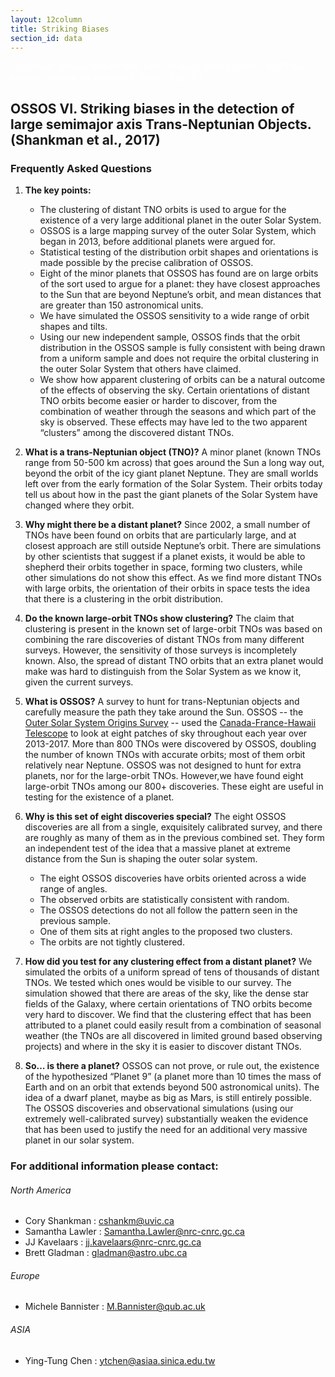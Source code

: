```yaml
---
layout: 12column
title: Striking Biases
section_id: data
---
```


<div class='full parallax' style='background-image: url(images/large_a_orbits_zoom.png); color: #fff;'
     xmlns="http://www.w3.org/1999/html">
  <div class='row'>
    <div class='twelve columns'>
      {% include section-header.html title="Striking Biases" color="#2471A3" tagline="Seeing the expected" class="big" %}
    </div>
  </div>
  <div class='four spacing'></div>
  <div class='four spacing'></div>

</div>


## OSSOS VI. Striking biases in the detection of large semimajor axis Trans-Neptunian Objects. (Shankman et al., 2017)

### Frequently Asked Questions 

 1. **The key points:**
    * The clustering of distant TNO orbits is used to argue for the existence of a very large additional planet in the outer Solar System. 
    * OSSOS is a large mapping survey of the outer Solar System, which began in 2013, before additional planets were argued for. 
    * Statistical testing of the distribution orbit shapes and orientations is made possible by the precise calibration of OSSOS. 
    * Eight of the minor planets that OSSOS has found are on large orbits of the sort used to argue for a planet: they have closest approaches to the Sun that are beyond Neptune’s orbit, and mean distances that are greater than 150 astronomical units. 
    * We have simulated the OSSOS sensitivity to a wide range of orbit shapes and tilts.
    * Using our new independent sample, OSSOS finds that the orbit distribution in the OSSOS sample is fully consistent with being drawn from a uniform sample and does not require the orbital clustering in the outer Solar System that others have claimed.
    * We show how apparent clustering of orbits can be a natural outcome of the effects of observing the sky. Certain orientations of distant TNO orbits become easier or harder to discover, from the combination of weather through the seasons and which part of the sky is observed. These effects may have led to the two apparent “clusters” among the discovered distant TNOs.


2. **What is a trans-Neptunian object (TNO)?**
A minor planet (known TNOs range from 50-500 km across) that goes around the Sun a long way out, beyond the orbit of the icy giant planet Neptune. They are small worlds left over from the early formation of the Solar System. Their orbits today tell us about how in the past the giant planets of the Solar System have changed where they orbit.

3. **Why might there be a distant planet?**
Since 2002, a small number of TNOs have been found on orbits that are particularly large, and at closest approach are still outside Neptune’s orbit. There are simulations by other scientists that suggest if a planet exists, it would be able to shepherd their orbits together in space, forming two clusters, while other simulations do not show this effect. As we find more distant TNOs with large orbits, the orientation of their orbits in space tests the idea that there is a clustering in the orbit distribution.

4. **Do the known large-orbit TNOs show clustering?**
The claim that clustering is present in the known set of large-orbit TNOs was based on combining the rare discoveries of distant TNOs from many different surveys. However, the sensitivity of those surveys is incompletely known. Also, the spread of distant TNO orbits that an extra planet would make was hard to distinguish from the Solar System as we know it, given the current surveys. 

5. **What is OSSOS?**
A survey to hunt for trans-Neptunian objects and carefully measure the path they take around the Sun. 
OSSOS -- the [Outer Solar System Origins Survey](http://www.ossos-survey.org) -- used the 
[Canada-France-Hawaii Telescope](http://www.cfht.hawaii.edu) to look at eight patches of sky throughout each year over 
2013-2017. More than 800 TNOs were discovered by OSSOS, doubling the number of known TNOs with accurate orbits; 
most of them orbit relatively near Neptune. OSSOS was not designed to hunt for extra planets, nor for the large-orbit 
TNOs.   However,we have found eight large-orbit TNOs among our 800+ discoveries. These eight are useful in testing for 
the existence of a planet.

6. **Why is this set of eight discoveries special?**
The eight OSSOS discoveries are all from a single, exquisitely calibrated survey, and there are roughly as many of them as in the previous combined set. They form an independent test of the idea that a massive planet at extreme distance from the Sun is shaping the outer solar system. 
    * The eight OSSOS discoveries have orbits oriented across a wide range of angles.
    * The observed orbits are statistically consistent with random. 
    * The OSSOS detections do not all follow the pattern seen in the previous sample. 
    * One of them sits at right angles to the proposed two clusters. 
    * The orbits are not tightly clustered.


7. **How did you test for any clustering effect from a distant planet?**
We simulated the orbits of a uniform spread of tens of thousands of distant TNOs. We tested which ones would be visible to our survey. The simulation showed that there are areas of the sky, like the dense star fields of the Galaxy, where certain orientations of TNO orbits become very hard to discover. We find that the clustering effect that has been attributed to a planet could easily result from a combination of seasonal weather (the TNOs are all discovered in limited ground based observing projects) and where in the sky it is easier to discover distant TNOs.

8. **So… is there a planet?**
OSSOS can not prove, or rule out, the existence of the hypothesized “Planet 9” (a planet more than 10 times the 
mass of Earth and on an orbit that extends beyond 500 astronomical units). The idea of a dwarf planet, maybe as big as 
Mars, is still entirely possible.  The OSSOS discoveries and observational simulations (using our extremely 
well-calibrated survey) substantially weaken the evidence that has been used to justify the 
need for an additional very massive planet in our solar system.

### For additional information please contact:

###### North America
  * Cory Shankman : cshankm@uvic.ca
  * Samantha Lawler : Samantha.Lawler@nrc-cnrc.gc.ca
  * JJ Kavelaars : jj.kavelaars@nrc-cnrc.gc.ca
  * Brett Gladman : gladman@astro.ubc.ca
  
###### Europe
  * Michele Bannister :  M.Bannister@qub.ac.uk
  
###### ASIA
  * Ying-Tung Chen :  ytchen@asiaa.sinica.edu.tw
  
